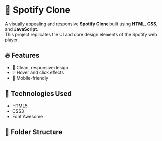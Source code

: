 # 🎵 Spotify Clone

A visually appealing and responsive **Spotify Clone** built using **HTML**, **CSS**, and **JavaScript**.  
This project replicates the UI and core design elements of the Spotify web player.

## 🔥 Features


- 🎨 Clean, responsive design
- 💡 Hover and click effects
- 📱 Mobile-friendly

## 🚀 Technologies Used

- HTML5
- CSS3
- Font Awesome 

## 📂 Folder Structure
